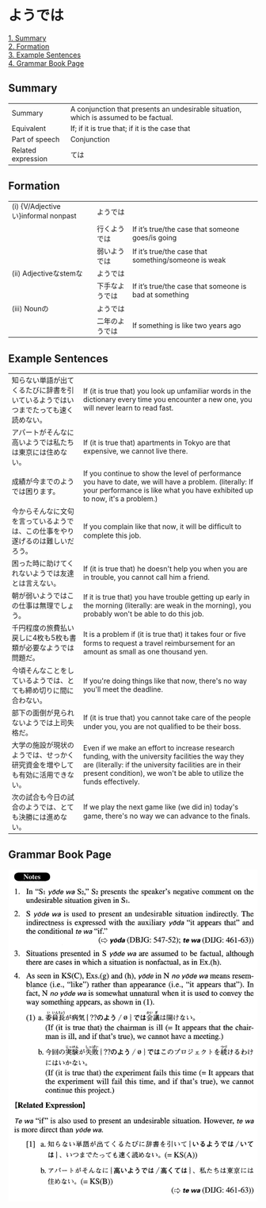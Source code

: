 # ようでは

[1. Summary](#summary)<br>
[2. Formation](#formation)<br>
[3. Example Sentences](#example-sentences)<br>
[4. Grammar Book Page](#grammar-book-page)<br>


## Summary

<table><tr>   <td>Summary</td>   <td>A conjunction that presents an undesirable situation, which is assumed to be factual.</td></tr><tr>   <td>Equivalent</td>   <td>If; if it is true that; if it is the case that</td></tr><tr>   <td>Part of speech</td>   <td>Conjunction</td></tr><tr>   <td>Related expression</td>   <td>ては</td></tr></table>

## Formation

<table class="table"><tbody><tr class="tr head"><td class="td"><span class="numbers">(i)</span> <span class="bold">{V/Adjectiveい}informal nonpast</span></td><td class="td"><span class="concept">ようでは</span></td><td class="td"></td></tr><tr class="tr"><td class="td"></td><td class="td"><span>行く</span><span class="concept">ようでは</span></td><td class="td"><span>If it’s true/the case that someone goes/is going</span></td></tr><tr class="tr"><td class="td"></td><td class="td"><span>弱い</span><span class="concept">ようでは</span></td><td class="td"><span>If it’s true/the case that something/someone is weak</span></td></tr><tr class="tr head"><td class="td"><span class="numbers">(ii)</span> <span class="bold">Adjectiveなstemな</span></td><td class="td"><span class="concept">ようでは</span></td><td class="td"></td></tr><tr class="tr"><td class="td"></td><td class="td"><span>下手な</span><span class="concept">ようでは</span></td><td class="td"><span>If it’s true/the case that someone is bad at something</span></td></tr><tr class="tr head"><td class="td"><span class="numbers">(iii)</span> <span class="bold">Nounの</span></td><td class="td"><span class="concept">ようでは</span></td><td class="td"></td></tr><tr class="tr"><td class="td"></td><td class="td"><span>二年の</span><span class="concept">ようでは</span></td><td class="td"><span>If something is like two years ago</span></td></tr></tbody></table>

## Example Sentences

<table><tr>   <td>知らない単語が出てくるたびに辞書を引いているようではいつまでたっても速く読めない。</td>   <td>If (it is true that) you look up unfamiliar words in the dictionary every time you encounter a new one, you will never learn to read fast.</td></tr><tr>   <td>アパートがそんなに高いようでは私たちは東京には住めない。</td>   <td>If (it is true that) apartments in Tokyo are that expensive, we cannot live there.</td></tr><tr>   <td>成績が今までのようでは困ります。</td>   <td>If you continue to show the level of performance you have to date, we will have a problem. (literally: If your performance is like what you have exhibited up to now, it's a problem.)</td></tr><tr>   <td>今からそんなに文句を言っているようでは、この仕事をやり遂げるのは難しいだろう。</td>   <td>If you complain like that now, it will be difﬁcult to complete this job.</td></tr><tr>   <td>困った時に助けてくれないようでは友達とは言えない。</td>   <td>If (it is true that) he doesn't help you when you are in trouble, you cannot call him a friend.</td></tr><tr>   <td>朝が弱いようではこの仕事は無理でしょう。</td>   <td>If it is true that) you have trouble getting up early in the morning (literally: are weak in the morning), you probably won't be able to do this job.</td></tr><tr>   <td>千円程度の旅費払い戻しに4枚も5枚も書類が必要なようでは問題だ。</td>   <td>It is a problem if (it is true that) it takes four or ﬁve forms to request a travel reimbursement for an amount as small as one thousand yen.</td></tr><tr>   <td>今頃そんなことをしているようでは、とても締め切りに間に合わない。</td>   <td>If you're doing things like that now, there's no way you'll meet the deadline.</td></tr><tr>   <td>部下の面倒が見られないようでは上司失格だ。</td>   <td>If (it is true that) you cannot take care of the people under you, you are not qualiﬁed to be their boss.</td></tr><tr>   <td>大学の施設が現状のようでは、せっかく研究資金を増やしても有効に活用できない。</td>   <td>Even if we make an effort to increase research funding, with the university facilities the way they are (literally: if the university facilities are in their present condition), we won't be able to utilize the funds effectively.</td></tr><tr>   <td>次の試合も今日の試合のようでは、とても決勝には進めない。</td>   <td>If we play the next game like (we did in) today's game, there's no way we can advance to the ﬁnals.</td></tr></table>

## Grammar Book Page

![](../img/Advancedようでは.png)


